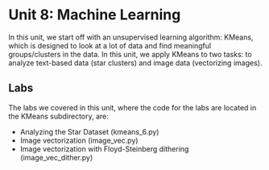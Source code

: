 # Unit 8: Machine Learning
In this unit, we start off with an unsupervised learning algorithm: KMeans, which is designed to look at a lot of data and find meaningful groups/clusters in the data. In this unit, we apply KMeans to two tasks: to analyze text-based data (star clusters) and image data (vectorizing images).

## Labs

The labs we covered in this unit, where the code for the labs are located in the KMeans subdirectory, are:
- Analyzing the Star Dataset (kmeans_6.py)
- Image vectorization (image_vec.py)
- Image vectorization with Floyd-Steinberg dithering (image_vec_dither.py)